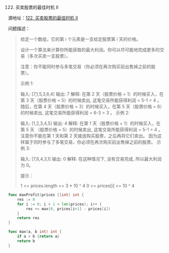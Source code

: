 122. 买卖股票的最佳时机 II

源地址：[122. 买卖股票的最佳时机 II](https://leetcode-cn.com/problems/best-time-to-buy-and-sell-stock-ii/)

问题描述：

>给定一个数组，它的第 i 个元素是一支给定股票第 i 天的价格。
>
>设计一个算法来计算你所能获取的最大利润。你可以尽可能地完成更多的交易（多次买卖一支股票）。
>
>注意：你不能同时参与多笔交易（你必须在再次购买前出售掉之前的股票）。
>
> 
>
>示例 1:
>
>输入: [7,1,5,3,6,4]
>输出: 7
>解释: 在第 2 天（股票价格 = 1）的时候买入，在第 3 天（股票价格 = 5）的时候卖出, 这笔交易所能获得利润 = 5-1 = 4 。
>     随后，在第 4 天（股票价格 = 3）的时候买入，在第 5 天（股票价格 = 6）的时候卖出, 这笔交易所能获得利润 = 6-3 = 3 。
>示例 2:
>
>输入: [1,2,3,4,5]
>输出: 4
>解释: 在第 1 天（股票价格 = 1）的时候买入，在第 5 天 （股票价格 = 5）的时候卖出, 这笔交易所能获得利润 = 5-1 = 4 。
>     注意你不能在第 1 天和第 2 天接连购买股票，之后再将它们卖出。
>     因为这样属于同时参与了多笔交易，你必须在再次购买前出售掉之前的股票。
>示例 3:
>
>输入: [7,6,4,3,1]
>输出: 0
>解释: 在这种情况下, 没有交易完成, 所以最大利润为 0。
>
>
>提示：
>
>1 <= prices.length <= 3 * 10 ^ 4
>0 <= prices[i] <= 10 ^ 4

``` go
func maxProfit(prices []int) int {
    res := 0
    for i := 0; i + 1 < len(prices); i++ {
        res += max(0, prices[i+1] - prices[i])
    }
    return res
}

func max(a, b int) int {
    if a > b {return a}
    return b
}
```



